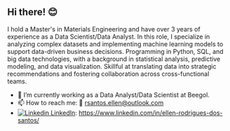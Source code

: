 ## Hi there! 😊

I hold a Master's in Materials Engineering and have over 3 years of experience as a Data Scientist/Data Analyst. In this role, I specialize in analyzing complex datasets and implementing machine learning models to support data-driven business decisions. Programming in Python, SQL, and big data technologies, with a background in statistical analysis, predictive modeling, and data visualization. Skillful at translating data into strategic recommendations and fostering collaboration across cross-functional teams.

- 🔭 I’m currently working as a Data Analyst/Data Scientist at Beegol. 
- 📫 How to reach me: 📧 rsantos.ellen@outlook.com
- [![Linkedin](https://i.sstatic.net/gVE0j.png) LinkedIn]([https://www.linkedin.com/](https://www.linkedin.com/in/ellen-rodrigues-dos-santos/)): https://www.linkedin.com/in/ellen-rodrigues-dos-santos/
&nbsp;
